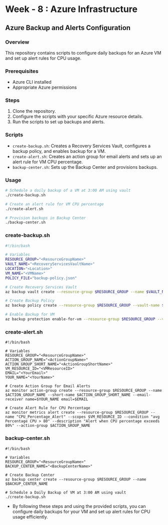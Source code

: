 # Week - 8 : Azure Infrastructure
## Azure Backup and Alerts Configuration
### Overview
This repository contains scripts to configure daily backups for an Azure VM and set up alert rules for CPU usage.

### Prerequisites
- Azure CLI installed
- Appropriate Azure permissions

### Steps

1. Clone the repository.
2. Configure the scripts with your specific Azure resource details.
3. Run the scripts to set up backups and alerts.

### Scripts

- `create-backup.sh`: Creates a Recovery Services Vault, configures a backup policy, and enables backup for a VM.
- `create-alert.sh`: Creates an action group for email alerts and sets up an alert rule for VM CPU percentage.
- `backup-center.sh`: Sets up the Backup Center and provisions backups.

### Usage

```sh
# Schedule a daily backup of a VM at 3:00 AM using vault
./create-backup.sh

# Create an alert rule for VM CPU percentage
./create-alert.sh

# Provision backups in Backup Center
./backup-center.sh
```

### create-backup.sh

```sh
#!/bin/bash

# Variables
RESOURCE_GROUP="<ResourceGroupName>"
VAULT_NAME="<RecoveryServicesVaultName>"
LOCATION="<Location>"
VM_NAME="<VMName>"
POLICY_FILE="backup-policy.json"

# Create Recovery Services Vault
az backup vault create --resource-group $RESOURCE_GROUP --name $VAULT_NAME --location $LOCATION

# Create Backup Policy
az backup policy create --resource-group $RESOURCE_GROUP --vault-name $VAULT_NAME --policy @$POLICY_FILE

# Enable Backup for VM
az backup protection enable-for-vm --resource-group $RESOURCE_GROUP --vault-name $VAULT_NAME --vm $VM_NAME --policy-name DailyBackupPolicy
```

### create-alert.sh
```
#!/bin/bash

# Variables
RESOURCE_GROUP="<ResourceGroupName>"
ACTION_GROUP_NAME="<ActionGroupName>"
ACTION_GROUP_SHORT_NAME="<ActionGroupShortName>"
VM_RESOURCE_ID="<VMResourceID>"
EMAIL="<YourEmail>"
YOUR_NAME="<YourName>"

# Create Action Group for Email Alerts
az monitor action-group create --resource-group $RESOURCE_GROUP --name $ACTION_GROUP_NAME --short-name $ACTION_GROUP_SHORT_NAME --email-receiver name=$YOUR_NAME email=$EMAIL

# Create Alert Rule for CPU Percentage
az monitor metrics alert create --resource-group $RESOURCE_GROUP --name "CPU_Percentage_Alert" --scopes $VM_RESOURCE_ID --condition "avg Percentage CPU > 80" --description "Alert when CPU percentage exceeds 80%" --action-group $ACTION_GROUP_NAME
```

### backup-center.sh
```
#!/bin/bash

# Variables
RESOURCE_GROUP="<ResourceGroupName>"
BACKUP_CENTER_NAME="<BackupCenterName>"

# Create Backup Center
az backup center create --resource-group $RESOURCE_GROUP --name $BACKUP_CENTER_NAME

# Schedule a Daily Backup of VM at 3:00 AM using vault
./create-backup.sh
```

- By following these steps and using the provided scripts, you can configure daily backups for your VM and set up alert rules for CPU usage efficiently.

